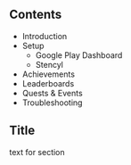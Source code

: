 ## Contents

* Introduction
* Setup
  * Google Play Dashboard
  * Stencyl
* Achievements
* Leaderboards
* Quests & Events
* Troubleshooting
 

## Title

text for section

